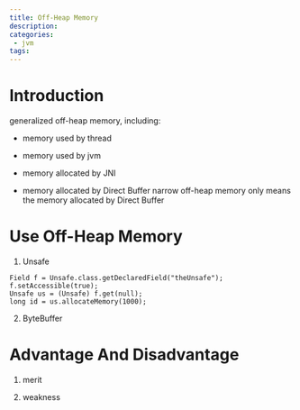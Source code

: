 ```yaml
---
title: Off-Heap Memory
description: 
categories:
 - jvm
tags:
---
```


# Introduction
generalized off-heap memory, including:
- memory used by thread
+ memory used by jvm
* memory allocated by JNI
- memory allocated by Direct Buffer
narrow off-heap memory only means the memory allocated by Direct Buffer

# Use Off-Heap Memory
1. Unsafe

```
Field f = Unsafe.class.getDeclaredField("theUnsafe");
f.setAccessible(true);
Unsafe us = (Unsafe) f.get(null);
long id = us.allocateMemory(1000);
```

2. ByteBuffer

# Advantage And Disadvantage
1. merit

2. weakness
